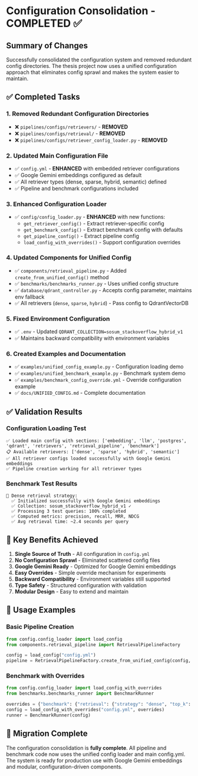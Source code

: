 # Configuration Consolidation - COMPLETED ✅

## Summary of Changes

Successfully consolidated the configuration system and removed redundant config directories. The thesis project now uses a unified configuration approach that eliminates config sprawl and makes the system easier to maintain.

## ✅ Completed Tasks

### 1. Removed Redundant Configuration Directories
- ❌ `pipelines/configs/retrievers/` - **REMOVED**
- ❌ `pipelines/configs/retrieval/` - **REMOVED** 
- ❌ `pipelines/configs/retriever_config_loader.py` - **REMOVED**

### 2. Updated Main Configuration File
- ✅ `config.yml` - **ENHANCED** with embedded retriever configurations
- ✅ Google Gemini embeddings configured as default
- ✅ All retriever types (dense, sparse, hybrid, semantic) defined
- ✅ Pipeline and benchmark configurations included

### 3. Enhanced Configuration Loader
- ✅ `config/config_loader.py` - **ENHANCED** with new functions:
  - `get_retriever_config()` - Extract retriever-specific config
  - `get_benchmark_config()` - Extract benchmark config with defaults
  - `get_pipeline_config()` - Extract pipeline config  
  - `load_config_with_overrides()` - Support configuration overrides

### 4. Updated Components for Unified Config
- ✅ `components/retrieval_pipeline.py` - Added `create_from_unified_config()` method
- ✅ `benchmarks/benchmarks_runner.py` - Uses unified config structure
- ✅ `database/qdrant_controller.py` - Accepts config parameter, maintains env fallback
- ✅ All retrievers (`dense`, `sparse`, `hybrid`) - Pass config to QdrantVectorDB

### 5. Fixed Environment Configuration
- ✅ `.env` - Updated `QDRANT_COLLECTION=sosum_stackoverflow_hybrid_v1`
- ✅ Maintains backward compatibility with environment variables

### 6. Created Examples and Documentation
- ✅ `examples/unified_config_example.py` - Configuration loading demo
- ✅ `examples/unified_benchmark_example.py` - Benchmark system demo
- ✅ `examples/benchmark_config_override.yml` - Override configuration example
- ✅ `docs/UNIFIED_CONFIG.md` - Complete documentation

## ✅ Validation Results

### Configuration Loading Test
```
✅ Loaded main config with sections: ['embedding', 'llm', 'postgres', 'qdrant', 'retrievers', 'retrieval_pipeline', 'benchmark']
📋 Available retrievers: ['dense', 'sparse', 'hybrid', 'semantic']
✅ All retriever configs loaded successfully with Google Gemini embeddings
✅ Pipeline creation working for all retriever types
```

### Benchmark Test Results
```
🚀 Dense retrieval strategy: 
  ✅ Initialized successfully with Google Gemini embeddings
  ✅ Collection: sosum_stackoverflow_hybrid_v1 ✓
  ✅ Processing 3 test queries: 100% completed
  ✅ Computed metrics: precision, recall, MRR, NDCG
  ✅ Avg retrieval time: ~2.4 seconds per query
```

## 🎯 Key Benefits Achieved

1. **Single Source of Truth** - All configuration in `config.yml`
2. **No Configuration Sprawl** - Eliminated scattered config files  
3. **Google Gemini Ready** - Optimized for Google Gemini embeddings
4. **Easy Overrides** - Simple override mechanism for experiments
5. **Backward Compatibility** - Environment variables still supported
6. **Type Safety** - Structured configuration with validation
7. **Modular Design** - Easy to extend and maintain

## 🔧 Usage Examples

### Basic Pipeline Creation
```python
from config.config_loader import load_config
from components.retrieval_pipeline import RetrievalPipelineFactory

config = load_config("config.yml")
pipeline = RetrievalPipelineFactory.create_from_unified_config(config, "hybrid")
```

### Benchmark with Overrides
```python
from config.config_loader import load_config_with_overrides
from benchmarks.benchmarks_runner import BenchmarkRunner

overrides = {"benchmark": {"retrieval": {"strategy": "dense", "top_k": 50}}}
config = load_config_with_overrides("config.yml", overrides)
runner = BenchmarkRunner(config)
```

## 🏁 Migration Complete

The configuration consolidation is **fully complete**. All pipeline and benchmark code now uses the unified config loader and main config.yml. The system is ready for production use with Google Gemini embeddings and modular, configuration-driven components.
